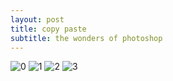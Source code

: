 ```yaml
---
layout: post
title: copy paste
subtitle: the wonders of photoshop
---
```

![0](https://lh3.googleusercontent.com/6hf1ZpRZ6LLeYvzuQ8wIDOpJsc52e1e4vOVqMX638KSu3MVvcOGao4jJxxcvCDw5zPLicCC1bqUlXNj_eglLbker5YUmqiDyR0wgtF3cskeIXeW4rYtzva0oQDVbTEtOWMN-S8iTABj7fYCU-KC3gkbRUzSIN9yS6OURxeWblj7JhqWdUIwmPj9oFNMvgYXtPdA-eprJCeToH4RWUua1EAfunFbURcj24DGu9EAX4GFO43Fjxa8ySAtf7sbPB9mACIBGwwhW8v0o9I2yZFLRU_gRYx5gfxKX1BoLn1nDjxpKqLqq27fhRa2-dEX_TJ9iZl0_-EgIu31MfCo4Sl1cGvil81T7HNJIkmsuy-iJirnAFBv9UZqyEUYcx1NQ3GhlEIBlSuOOBKVVo_UzDfy_dGxVs5sXtmHX2X8KydtDRA7nDqko4iA3el5AGB5uQdNGSG-a6NbhzbWpUTR7QqUZ8BeuFBM0A14Dii3xlbbyOchgGyBTdblfxdKoVDluncmLaxg1cwj1Sk3uXeDvU3rxkRj3hDWIL1OAWstlACE-NunDvjh7ogqz6cXfwizJ0BtGXtD5XvEIlYbCLINfZb4OE7cGi_a5lUKZ7OvW9N33iy9qG35upXvY83ReuFwzv6zFSgJg7oIRy9JL2WvpXMEMcxoE=w225-h169-no)
![1](https://lh3.googleusercontent.com/EY8iEHif5YXauj5pfxkRhb7UzgQXFwoTGttQR80CvEjyEg9GBwgcmy8_-3AXdpkjNi_lMga7E5l3ZC9i4coRLiFhGe84BlXZGNskBiBC_EL0MAysB-VEDRmUWViym0BJPx3h4iD_SCdaeehayPgI9_ut02o7cVnf5MyvThH4-ayRK-StySQjpQj-hTYkfGSsZuOKlEh4UA5RqHwaRtke29iulUSUEyVc_YggBpMFxzyaA_kP8ve3AF2hh6cIpUQAKzI7mEQqURSciiITEa3Qh3ovPNksy55OkiMIiXMnF6CUMeDIyNXgahC5DeYISUGAieqmi5aLlDZrD4H4Zy2UYHihVC0v9pl8j5-d1ubAluXy8DH9UUMgj2CV3qggVp7O-iGm_VNbghBqbhHKJUGvHEaDzcp0TGWGhHRf5HKHOST7bcgbzIEHv8qHzS9u3CrOUEqEDBIKHsCdxQKNPbgG98XhE92u6CKQfKWRs8glqR0IUEokGOsSJTe1bD6114GcQyisv3NlqDjnoBMqDAWHaViHloSM3GllhpXB2-eqAIFee1-AE_XBhh1P_Iw1KUBTo8nLn9SbpXR66u4BYbY0CQEbDqSU0FRwf2RPjZkdDJs42vMgSqlaFJ9RZwdKGs_RTNUTRLLFO2AhPMq-VeMjYOjf=w1221-h915-no)
![2](https://lh3.googleusercontent.com/WqTahO98t-Hg2A_wy3JRE3IY2okuu0Uc7x0D7tlVVEqW_13lYObhhggVN6apvpLKv1IyWPz0jLwqwdnvLc-X4gFDX3jJtJq1FDFZnAsQCll3O6dZw-hx3_RE4ns3pxKTYkt3Lnx2TVnIlQAuD1VvTT4cMHp3li_S582wPeP4zkqVYKTqPgJ_XH05YlObCxevJ-kHW0ZqSnWxuZsRP_M-FevB7FnCSU4mdfxgu0K-i4YyslKcb8FHIXlmR5M9X1v7u9tvhu4cu5_xTN1T4hbAwqUNlDDMbCSYnrj15ZooXGGdWNLTqfQrIzQRboIq0dJxsX79N27WsiI12cwGl8m4s-p0XuGXLgNi0r9VTIe4CyhvyqwiuCnsK7qUxFwDEHAd1l6ci5HR2gA_n5J-oea5iIBGsrNwai2UA7rEoli7vYztF6ZL4IBzZjWy6QZWB5WE503cZYz5n9Q_8We4eSyYtn0VFkaOe16G8s_4Hd6LHM8ZoG9XChVTZ2uL0uhYgNmAsmmFUKKkKmqZBW6qhHIx5jUoRq9I6P4PhVJpHfToJM0r2cSHiC2qXtGchkYn0HwQuruorxKYglQpZWwOnNtItMyE9RsOQM3nYhaDMN_JXzYLr4bumcqi0LyhwT1HsQrWK5UQeuMSuYM5GnggG0dW2t32=w1221-h915-no)
![3](https://lh3.googleusercontent.com/8zNe0iiMg7trjKXJiZT9s9TKXxHS7bJYPlje7PiwiGVhAAuQNdbALLVb-CFRUbhX0nqyaJAQzsjr1jNKBjyLuX2wgP0tS3Zh_872txGZ12LSXJhscC3ZlUCys_P4tqSRFxbqwboY3-txpUZruWdoDtsh6T5so9JtLeI0fRyZRat8wmIXEsKaRiAPvdwQHbyUn9RLrOp3-NXM79OSow2UXCZ8iU6ccvQJ1cQz8yTUSBgkgwpuPbix98szUX09uXUt1B5sMun7npkjTbbAJmSS4iixPnJ22OAX-jqWeIJL9lIwI_Hh6zoeOBEDYiE7_kOgF163By_GZ4i8-3mPlFbKbnqno_WX1eZArUoNgbHLnjFHYWa3M6GcUyvXevnlUw0Tp2dxRxj7b5Uh4-l6ks5E_BtS7J5pL7W1gRIaCqSACG8mfXcv305Hge9FWaIDGyH0VNyK1R2tRw5u1CPNriNvyjq-EXET_b2eM1f8RtzaCWax8COAHbMEyvppUuzckfPab5FOftD8Wv3yZcdhcSHgrAjJXvCRuD8WRswsuMvnQyRMMuKZ0rqxOh4BbiZ1Lv-IFOpcpEKxTOgdXsXQCSzKdCCpwhw2rnjf_Bz832W7BWfbk3nHh3zPc0icF2_rPOJJTBizKChl58Ioe9Ne8PtQwLU7=w1221-h915-no)
